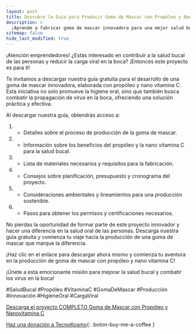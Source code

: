 ```yaml
---
layout: post
title: Descubre la Guía para Producir Goma de Mascar con Propóleo y Nano Vitamina C
description: >
  ¡Aprende a fabricar goma de mascar innovadora para una mejor salud bucal y protección contra virus! Descarga nuestra guía gratuita ahora mismo.
sitemap: false
hide_last_modified: true
---
```


¡Atención emprendedores! ¿Estás interesado en contribuir a la salud bucal de las personas y reducir la carga viral en la boca? ¡Entonces este proyecto es para ti!

Te invitamos a descargar nuestra guía gratuita para el desarrollo de una goma de mascar innovadora, elaborada con propóleo y nano vitamina C. Esta iniciativa no solo promueve la higiene oral, sino que también busca combatir la propagación de virus en la boca, ofreciendo una solución práctica y efectiva.

Al descargar nuestra guía, obtendrás acceso a:

1. - Detalles sobre el proceso de producción de la goma de mascar.
2. - Información sobre los beneficios del propóleo y la nano vitamina C para la salud bucal.
3. - Lista de materiales necesarios y requisitos para la fabricación.
4. - Consejos sobre planificación, presupuesto y cronograma del proyecto.
5. - Consideraciones ambientales y lineamientos para una producción sostenible.
6. - Pasos para obtener los permisos y certificaciones necesarios.

No pierdas la oportunidad de formar parte de este proyecto innovador y hacer una diferencia en la salud oral de las personas. Descarga nuestra guía gratuita y comienza tu viaje hacia la producción de una goma de mascar que marque la diferencia.

¡Haz clic en el enlace para descargar ahora mismo y comienza tu aventura en la producción de goma de mascar con propóleo y nano vitamina C! 

¡Únete a esta emocionante misión para mejorar la salud bucal y combatir los virus en la boca!

#SaludBucal #Propóleo #VitaminaC #GomaDeMascar #Producción #Innovación #HigieneOral #CargaViral


[Descarga el proyecto COMPLETO Goma de Mascar con Propóleo y Nanovitamina C](https://1drv.ms/f/s!AhVZnyMdAn_hgQPV6rbervKdjQz6?e=xPHW1j)

[Haz una donación a TecnoKosmo](https://www.buymeacoffee.com/nain.taleb){: .boton-buy-me-a-coffee }

<object data="../gomaMascarPropoleoNanoVitaminaC.pdf" width="100%" height="600" type='application/pdf'></object>